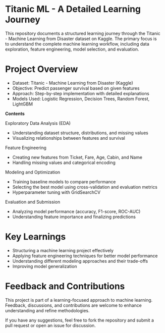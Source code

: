 # Titanic ML - A Detailed Learning Journey
This repository documents a structured learning journey through the Titanic - Machine Learning from Disaster dataset on Kaggle. The primary focus is to understand the complete machine learning workflow, including data exploration, feature engineering, model selection, and evaluation.

# Project Overview
- Dataset: Titanic - Machine Learning from Disaster (Kaggle)
- Objective: Predict passenger survival based on given features
- Approach: Step-by-step implementation with detailed explanations
- Models Used: Logistic Regression, Decision Trees, Random Forest, LightGBM
  
**Contents**

Exploratory Data Analysis (EDA)
- Understanding dataset structure, distributions, and missing values
- Visualizing relationships between features and survival
  
Feature Engineering
- Creating new features from Ticket, Fare, Age, Cabin, and Name
- Handling missing values and categorical encoding
  
Modeling and Optimization
- Training baseline models to compare performance
- Selecting the best model using cross-validation and evaluation metrics
- Hyperparameter tuning with GridSearchCV
  
Evaluation and Submission
- Analyzing model performance (accuracy, F1-score, ROC-AUC)
- Understanding feature importance and finalizing predictions

# Key Learnings
- Structuring a machine learning project effectively
- Applying feature engineering techniques for better model performance
- Understanding different modeling approaches and their trade-offs
- Improving model generalization

# Feedback and Contributions
This project is part of a learning-focused approach to machine learning. Feedback, discussions, and contributions are welcome to enhance understanding and refine methodologies.

If you have any suggestions, feel free to fork the repository and submit a pull request or open an issue for discussion.
